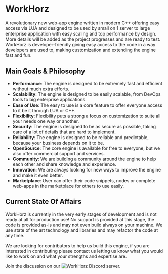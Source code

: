 # WorkHorz
A revolutionary new web-app engine written in modern C++ offering easy access via LUA and designed to be used by
small on 1 server to large enterprise application with easy scaling and top performance by design. More details will
be added as the project progresses and are ready to test. WorkHorz is developer-friendly giving easy access to the
code in a way developers are used to, making customization and extending the engine fast and fun.

## Main Goals & Philosophy
- **Performance**: The engine is designed to be extremely fast and efficient without much extra efforts.
- **Scalability**: The engine is designed to be easily scalable, from DevOps tools to big enterprise applications.
- **Ease of Use**: The easy to use is a core feature to offer everyone access to it be it through LUA or C++.
- **Flexibility**: Flexibility puts a strong a focus on customization to suite all your needs one way or another.
- **Security**: The engine is designed to be as secure as possible, taking care of a lot of details that are hard to
implement.
- **Reliability**: The engine is designed to be reliable and predictable, because your business depends on it to be.
- **OpenSource**: The core engine is available for free to everyone, but we also offer commercial support and
services.
- **Community**: We are building a community around the engine to help each other and share knowledge and experience.
- **Innovation**: We are always looking for new ways to improve the engine and make it even better.
- **Marketplace**: User can offer their code snippets, nodes or complete web-apps in the marketplace for others to
use easily.

## Current State Of Affairs
WorkHorz is currently in the very early stages of development and is not ready at all for production use! No support
is provided at this stage, the code is provided as-is and may not even build always on your machine. We use state of
the art technology and libraries and may refactor the code at any time.

We are looking for contributors to help us build this engine, if you are interested in contributing please contact
us letting us know what you would like to work on and what your strengths and expertise are.

Join the discussion on our ![WorkHorz Discord](https://dcbadge.limes.pink/api/server/1270119226564411546?theme=clean-inverted) server.
